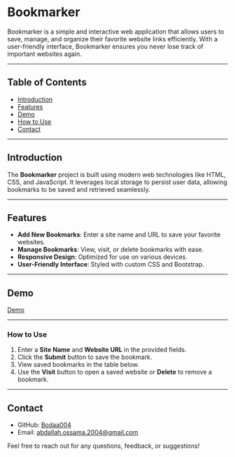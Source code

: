 # Bookmarker

Bookmarker is a simple and interactive web application that allows users to save, manage, and organize their favorite website links efficiently. With a user-friendly interface, Bookmarker ensures you never lose track of important websites again.

---

## Table of Contents

- [Introduction](#introduction)
- [Features](#features)
- [Demo](#demo)
- [How to Use](#how-to-use)
- [Contact](#contact)

---

## Introduction

The **Bookmarker** project is built using modern web technologies like HTML, CSS, and JavaScript. It leverages local storage to persist user data, allowing bookmarks to be saved and retrieved seamlessly.

---

## Features

- **Add New Bookmarks**: Enter a site name and URL to save your favorite websites.
- **Manage Bookmarks**: View, visit, or delete bookmarks with ease.
- **Responsive Design**: Optimized for use on various devices.
- **User-Friendly Interface**: Styled with custom CSS and Bootstrap.

---

## Demo

[Demo](https://bodaa004.github.io/Bookmarker/)

---

### How to Use

1. Enter a **Site Name** and **Website URL** in the provided fields.
2. Click the **Submit** button to save the bookmark.
3. View saved bookmarks in the table below.
4. Use the **Visit** button to open a saved website or **Delete** to remove a bookmark.

---

## Contact

- GitHub: [Bodaa004](https://github.com/Bodaa004)
- Email: [abdallah.ossama.2004@gmail.com](mailto:abdallah.ossama.2004@gmail.com)

Feel free to reach out for any questions, feedback, or suggestions!
